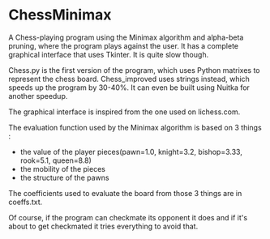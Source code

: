 # ChessMinimax
A Chess-playing program using the Minimax algorithm and alpha-beta pruning, where the program plays against the user. It has a complete graphical interface that uses Tkinter. It is quite slow though.

Chess.py is the first version of the program, which uses Python matrixes to represent the chess board. Chess_improved uses strings instead, which speeds up the program by 30-40%. It can even be built using Nuitka for another speedup.

The graphical interface is inspired from the one used on lichess.com.

The evaluation function used by the Minimax algorithm is based on 3 things :
- the value of the player pieces(pawn=1.0, knight=3.2, bishop=3.33, rook=5.1, queen=8.8)
- the mobility of the pieces
- the structure of the pawns

The coefficients used to evaluate the board from those 3 things are in coeffs.txt.

Of course, if the program can checkmate its opponent it does and if it's about to get checkmated it tries everything to avoid that.
